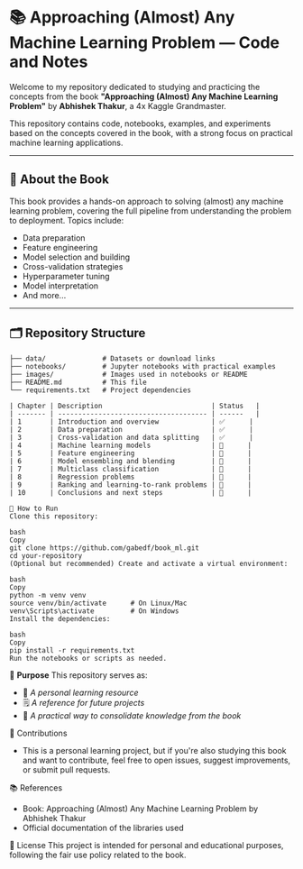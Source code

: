 # 📚 Approaching (Almost) Any Machine Learning Problem — Code and Notes

Welcome to my repository dedicated to studying and practicing the concepts from the book **"Approaching (Almost) Any Machine Learning Problem"** by **Abhishek Thakur**, a 4x Kaggle Grandmaster.

This repository contains code, notebooks, examples, and experiments based on the concepts covered in the book, with a strong focus on practical machine learning applications.

---

## 🚀 About the Book

This book provides a hands-on approach to solving (almost) any machine learning problem, covering the full pipeline from understanding the problem to deployment. Topics include:

- Data preparation
- Feature engineering
- Model selection and building
- Cross-validation strategies
- Hyperparameter tuning
- Model interpretation
- And more...

---

## 🗂️ Repository Structure

```plaintext
├── data/              # Datasets or download links
├── notebooks/         # Jupyter notebooks with practical examples
├── images/            # Images used in notebooks or README
├── README.md          # This file
└── requirements.txt   # Project dependencies

| Chapter | Description                           | Status   |
| ------- | ------------------------------------- | ------   |
| 1       | Introduction and overview             | ✅      |
| 2       | Data preparation                      | ✅      |
| 3       | Cross-validation and data splitting   | ✅      |
| 4       | Machine learning models               | 🔄      |
| 5       | Feature engineering                   | 🔄      |
| 6       | Model ensembling and blending         | 🔄      |
| 7       | Multiclass classification             | 🔄      |
| 8       | Regression problems                   | 🔄      |
| 9       | Ranking and learning-to-rank problems | 🔄      |
| 10      | Conclusions and next steps            | 🔄      |

🔧 How to Run
Clone this repository:

bash
Copy
git clone https://github.com/gabedf/book_ml.git
cd your-repository
(Optional but recommended) Create and activate a virtual environment:

bash
Copy
python -m venv venv
source venv/bin/activate      # On Linux/Mac
venv\Scripts\activate         # On Windows
Install the dependencies:

bash
Copy
pip install -r requirements.txt
Run the notebooks or scripts as needed.
```
🎯 **Purpose**
This repository serves as:

- 📖 _A personal learning resource_
- 🗒️ _A reference for future projects_
- 🧠 _A practical way to consolidate knowledge from the book_

🤝 Contributions
- This is a personal learning project, but if you're also studying this book and want to contribute, feel free to open issues, suggest improvements, or submit pull requests.

📚 References
- Book: Approaching (Almost) Any Machine Learning Problem by Abhishek Thakur
- Official documentation of the libraries used

📝 License
This project is intended for personal and educational purposes, following the fair use policy related to the book.

